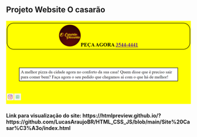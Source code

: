 # <h2>Projeto Website O casarão</h2>
<img src="./img/telaParcialCasarao.PNG" alt="Print do site principal"/>
<h4>
Link para visualização do site: https://htmlpreview.github.io/?https://github.com/LucasAraujoBR/HTML_CSS_JS/blob/main/Site%20Casar%C3%A3o/index.html
</h4>
